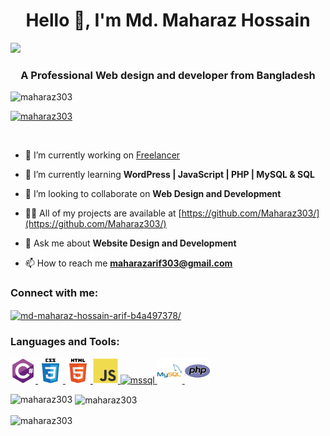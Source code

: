 <h1 align="center">Hello 👋, I'm Md. Maharaz Hossain</h1>
<img src="https://media.licdn.com/dms/image/v2/D5616AQERVK0_IUPe5Q/profile-displaybackgroundimage-shrink_350_1400/B56Zh.sPR8HcAg-/0/1754472184101?e=1757548800&v=beta&t=MdAYfbslgzXJOgLXRXWupQHp5sPCg6Pa9Dp7mz1MgkE">
<h3 align="center">A Professional Web design and developer from Bangladesh</h3>

<p align="left"> <img src="https://komarev.com/ghpvc/?username=maharaz303&label=Profile%20views&color=0e75b6&style=flat" alt="maharaz303" /> </p>

<p align="left"> <a href="https://github.com/ryo-ma/github-profile-trophy"><img src="https://github-profile-trophy.vercel.app/?username=maharaz303" alt="maharaz303" /></a> </p>

<p align="left"> <a href="https://twitter.com/" target="blank"><img src="https://img.shields.io/twitter/follow/?logo=twitter&style=for-the-badge" alt="" /></a> </p>

- 🔭 I’m currently working on [Freelancer](https://www.freelancer.com/u/devmaharaz)

- 🌱 I’m currently learning **WordPress | JavaScript | PHP | MySQL & SQL**

- 👯 I’m looking to collaborate on **Web Design and Development**

- 👨‍💻 All of my projects are available at [https://github.com/Maharaz303/](https://github.com/Maharaz303/)

- 💬 Ask me about **Website Design and Development**

- 📫 How to reach me **maharazarif303@gmail.com**

<h3 align="left">Connect with me:</h3>
<p align="left">
<a href="https://linkedin.com/in/md-maharaz-hossain-arif-b4a497378/" target="blank"><img align="center" src="https://raw.githubusercontent.com/rahuldkjain/github-profile-readme-generator/master/src/images/icons/Social/linked-in-alt.svg" alt="md-maharaz-hossain-arif-b4a497378/" height="30" width="40" /></a>
</p>

<h3 align="left">Languages and Tools:</h3>
<p align="left"> <a href="https://www.w3schools.com/cs/" target="_blank" rel="noreferrer"> <img src="https://raw.githubusercontent.com/devicons/devicon/master/icons/csharp/csharp-original.svg" alt="csharp" width="40" height="40"/> </a> <a href="https://www.w3schools.com/css/" target="_blank" rel="noreferrer"> <img src="https://raw.githubusercontent.com/devicons/devicon/master/icons/css3/css3-original-wordmark.svg" alt="css3" width="40" height="40"/> </a> <a href="https://www.w3.org/html/" target="_blank" rel="noreferrer"> <img src="https://raw.githubusercontent.com/devicons/devicon/master/icons/html5/html5-original-wordmark.svg" alt="html5" width="40" height="40"/> </a> <a href="https://developer.mozilla.org/en-US/docs/Web/JavaScript" target="_blank" rel="noreferrer"> <img src="https://raw.githubusercontent.com/devicons/devicon/master/icons/javascript/javascript-original.svg" alt="javascript" width="40" height="40"/> </a> <a href="https://www.microsoft.com/en-us/sql-server" target="_blank" rel="noreferrer"> <img src="https://www.svgrepo.com/show/303229/microsoft-sql-server-logo.svg" alt="mssql" width="40" height="40"/> </a> <a href="https://www.mysql.com/" target="_blank" rel="noreferrer"> <img src="https://raw.githubusercontent.com/devicons/devicon/master/icons/mysql/mysql-original-wordmark.svg" alt="mysql" width="40" height="40"/> </a> <a href="https://www.php.net" target="_blank" rel="noreferrer"> <img src="https://raw.githubusercontent.com/devicons/devicon/master/icons/php/php-original.svg" alt="php" width="40" height="40"/> </a> </p>

<p><img align="left" src="https://github-readme-stats.vercel.app/api/top-langs?username=maharaz303&show_icons=true&locale=en&layout=compact" alt="maharaz303" /></p>

<p>&nbsp;<img align="center" src="https://github-readme-stats.vercel.app/api?username=maharaz303&show_icons=true&locale=en" alt="maharaz303" /></p>

<p><img align="center" src="https://github-readme-streak-stats.herokuapp.com/?user=maharaz303&" alt="maharaz303" /></p>
